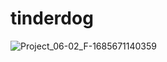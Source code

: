 # tinderdog


![Project_06-02_F-1685671140359](https://github.com/Anil-sahu/tinderdog/assets/68375571/bfc4e4db-6114-4e69-aaa5-d81c3b3e9069)
